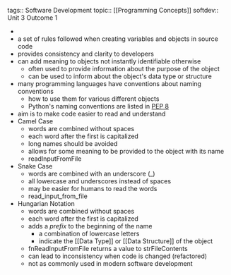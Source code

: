 tags:: Software Development
topic:: [[Programming Concepts]]
softdev:: Unit 3 Outcome 1

-
- a set of rules followed when creating variables and objects in source code
- provides consistency and clarity to developers
- can add meaning to objects not instantly identifiable otherwise
	- often used to provide information about the purpose of the object
	- can be used to inform about the object's data type or structure
- many programming languages have conventions about naming conventions
	- how to use them for various different objects
	- Python's naming conventions are listed in [PEP 8](https://peps.python.org/pep-0008/#naming-conventions)
- aim is to make code easier to read and understand
- Camel Case
	- words are combined without spaces
	- each word after the first is capitalized
	- long names should be avoided
	- allows for some meaning to be provided to the object with its name
	- readInputFromFile
- Snake Case
	- words are combined with an underscore (_)
	- all lowercase and underscores instead of spaces
	- may be easier for humans to read the words
	- read_input_from_file
- Hungarian Notation
	- words are combined without spaces
	- each word after the first is capitalized
	- adds a *prefix* to the beginning of the name
		- a combination of lowercase letters
		- indicate the [[Data Type]] or [[Data Structure]] of the object
	- fnReadInputFromFile returns a value to strFileContents
	- can lead to inconsistency when code is changed (refactored)
	- not as commonly used in modern software development